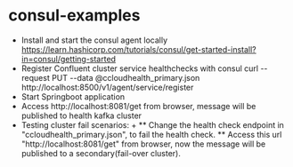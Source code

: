 # consul-examples
* Install and start the consul agent locally
  https://learn.hashicorp.com/tutorials/consul/get-started-install?in=consul/getting-started
* Register Confluent cluster service healthchecks with consul
  curl --request PUT --data @ccloudhealth_primary.json http://localhost:8500/v1/agent/service/register
* Start Springboot application
* Access http://localhost:8081/get from browser, message will be published to health kafka cluster
* Testing cluster fail scenarios: +
** Change the health check endpoint in "ccloudhealth_primary.json", to fail the health check.
** Access this url "http://localhost:8081/get" from browser, now the message will be published to a secondary(fail-over cluster).

